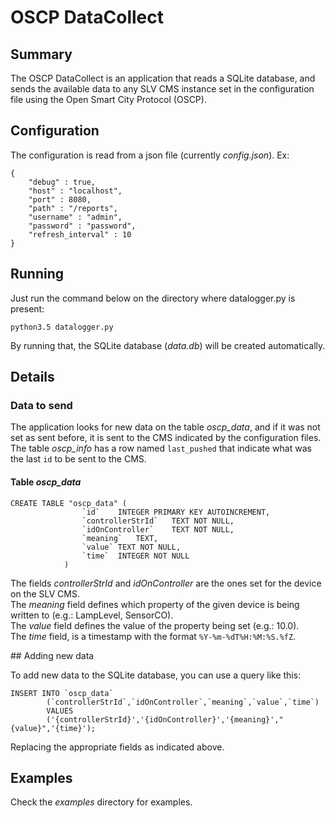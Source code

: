 # OSCP DataCollect

## Summary

The OSCP DataCollect is an application that reads a SQLite database, and sends the available data to any SLV CMS instance set in the configuration file using the Open Smart City Protocol (OSCP).

## Configuration

The configuration is read from a json file (currently _config.json_). Ex:

	{
		"debug" : true,
		"host" : "localhost",
		"port" : 8080,
		"path" : "/reports",
		"username" : "admin",
		"password" : "password",
		"refresh_interval" : 10
	}
	
## Running

Just run the command below on the directory where datalogger.py is present:

	python3.5 datalogger.py
	
By running that, the SQLite database (_data.db_) will be created automatically.

## Details

### Data to send
The application looks for new data on the table _oscp\_data_, and if it was not set as sent before, it is sent to the CMS indicated by the configuration files.  
The table _oscp\_info_ has a row named `last_pushed` that indicate what was the last `id` to be sent to the CMS.

#### Table _oscp\_data_

	CREATE TABLE "oscp_data" (
					`id`	INTEGER PRIMARY KEY AUTOINCREMENT,
					`controllerStrId`	TEXT NOT NULL,
					`idOnController`	TEXT NOT NULL,
					`meaning`	TEXT,
					`value`	TEXT NOT NULL,
					`time`	INTEGER NOT NULL
				)
				
The fields _controllerStrId_ and _idOnController_ are the ones set for the device on the SLV CMS.  
The _meaning_ field defines which property of the given device is being written to (e.g.: LampLevel, SensorCO).  
The _value_ field defines the value of the property being set (e.g.: 10.0).  
The _time_ field, is a timestamp with the format `%Y-%m-%dT%H:%M:%S.%fZ`.

## Adding new data

To add new data to the SQLite database, you can use a query like this:

	INSERT INTO `oscp_data` 
			(`controllerStrId`,`idOnController`,`meaning`,`value`,`time`) 
			VALUES 
			('{controllerStrId}','{idOnController}','{meaning}',"{value}",'{time}');
			
Replacing the appropriate fields as indicated above.

## Examples

Check the _examples_ directory for examples.